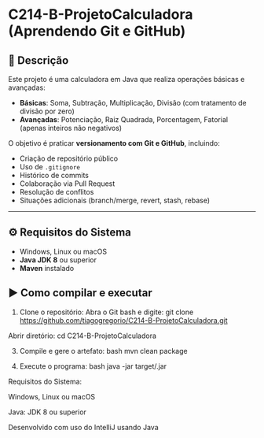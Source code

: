 # C214-B-ProjetoCalculadora (Aprendendo Git e GitHub)

## 📘 Descrição
Este projeto é uma calculadora em Java que realiza operações básicas e avançadas:

- **Básicas**: Soma, Subtração, Multiplicação, Divisão (com tratamento de divisão por zero)
- **Avançadas**: Potenciação, Raiz Quadrada, Porcentagem, Fatorial (apenas inteiros não negativos)

O objetivo é praticar **versionamento com Git e GitHub**, incluindo:
- Criação de repositório público
- Uso de `.gitignore`
- Histórico de commits
- Colaboração via Pull Request
- Resolução de conflitos
- Situações adicionais (branch/merge, revert, stash, rebase)

---

## ⚙️ Requisitos do Sistema
- Windows, Linux ou macOS
- **Java JDK 8** ou superior
- **Maven** instalado

## ▶️ Como compilar e executar
1. Clone o repositório:
 Abra o Git bash e digite:
 git clone https://github.com/tiagogregorio/C214-B-ProjetoCalculadora.git

 Abrir diretório: cd C214-B-ProjetoCalculadora

3. Compile e gere o artefato:
bash
mvn clean package

4. Execute o programa:
bash
java -jar target/<nome-do-jar>.jar

Requisitos do Sistema: 

Windows, Linux ou macOS

Java: JDK 8 ou superior

Desenvolvido com uso do IntelliJ usando Java
